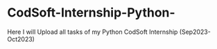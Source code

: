 # CodSoft-Internship-Python-
Here I will Upload all tasks of my Python  CodSoft Internship (Sep2023-Oct2023)
